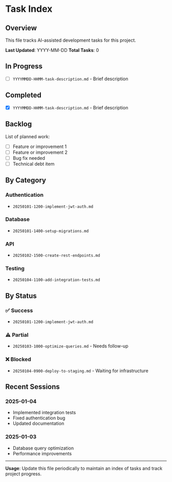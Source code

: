 # Task Index

## Overview
This file tracks AI-assisted development tasks for this project.

**Last Updated**: YYYY-MM-DD
**Total Tasks**: 0

## In Progress
- [ ] `YYYYMMDD-HHMM-task-description.md` - Brief description

## Completed
- [x] `YYYYMMDD-HHMM-task-description.md` - Brief description

## Backlog
List of planned work:
- [ ] Feature or improvement 1
- [ ] Feature or improvement 2
- [ ] Bug fix needed
- [ ] Technical debt item

## By Category

### Authentication
- `20250101-1200-implement-jwt-auth.md`

### Database
- `20250101-1400-setup-migrations.md`

### API
- `20250102-1500-create-rest-endpoints.md`

### Testing
- `20250104-1100-add-integration-tests.md`

## By Status

### ✅ Success
- `20250101-1200-implement-jwt-auth.md`

### ⚠️ Partial
- `20250103-1000-optimize-queries.md` - Needs follow-up

### ❌ Blocked
- `20250104-0900-deploy-to-staging.md` - Waiting for infrastructure

## Recent Sessions

### 2025-01-04
- Implemented integration tests
- Fixed authentication bug
- Updated documentation

### 2025-01-03
- Database query optimization
- Performance improvements

---

**Usage**: Update this file periodically to maintain an index of tasks and track project progress.
